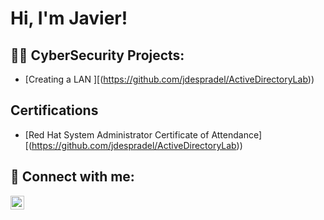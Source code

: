 <h1>Hi, I'm Javier! 

<h2>👨‍💻 CyberSecurity Projects:</h2>

- [Creating a LAN ][(https://github.com/jdespradel/ActiveDirectoryLab))

  
<h2> Certifications</h2>

- [Red Hat System Administrator Certificate of Attendance][(https://github.com/jdespradel/ActiveDirectoryLab))


<h2> 🤳 Connect with me:</h2>

[<img align="left" alt="JavierDespradel | LinkedIn" width="22px" src="https://cdn.jsdelivr.net/npm/simple-icons@v3/icons/linkedin.svg" />][linkedin]

[linkedin]: www.linkedin.com/in/javierdespradel

<!--
**joshmadakor1/joshmadakor1** is a ✨ _special_ ✨ repository because its `README.md` (this file) appears on your GitHub profile.

Here are some ideas to get you started:

- 🔭 I’m currently working on ...
- 🌱 I’m currently learning ...
- 👯 I’m looking to collaborate on ...
- 🤔 I’m looking for help with ...
- 💬 Ask me about ...
- 📫 How to reach me: ...
- 😄 Pronouns: ...
- ⚡ Fun fact: ...
-->
